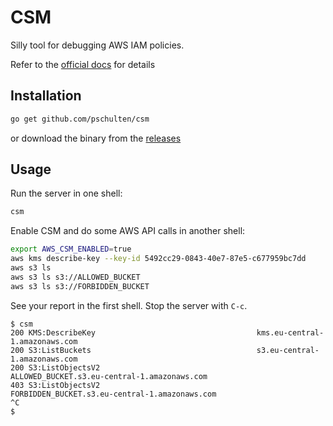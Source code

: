 # CSM

Silly tool for debugging AWS IAM policies.

Refer to the [official docs](https://docs.aws.amazon.com/AmazonCloudWatch/latest/monitoring/CloudWatch-Agent-SDK-Metrics.html) for details

## Installation

```bash
go get github.com/pschulten/csm
```

or download the binary from the [releases](https://github.com/pschulten/csm/releases/)

## Usage
Run the server in one shell:
```bash
csm
```

Enable CSM and do some AWS API calls in another shell:
```bash
export AWS_CSM_ENABLED=true
aws kms describe-key --key-id 5492cc29-0843-40e7-87e5-c677959bc7dd
aws s3 ls
aws s3 ls s3://ALLOWED_BUCKET
aws s3 ls s3://FORBIDDEN_BUCKET
```

See your report in the first shell. Stop the server with `C-c`. 
```console
$ csm
200 KMS:DescribeKey                                    kms.eu-central-1.amazonaws.com
200 S3:ListBuckets                                     s3.eu-central-1.amazonaws.com
200 S3:ListObjectsV2                                   ALLOWED_BUCKET.s3.eu-central-1.amazonaws.com
403 S3:ListObjectsV2                                   FORBIDDEN_BUCKET.s3.eu-central-1.amazonaws.com
^C
$ 
```

